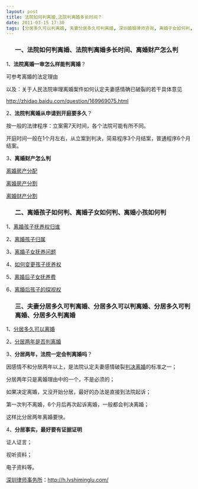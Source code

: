 ```yaml
---
layout: post
title: 法院如何判离婚,法院判离婚多长时间？
date: 2011-03-15 17:30
tags: [分居多久可以判离婚, 夫妻分居多久可判离婚, 深圳婚姻律师咨询, 离婚子女如何判, 离婚孩子如何判, 离婚程序, 离婚财产怎么判]
---
```

<ol>
<h3>一、法院如何判离婚、法院判离婚多长时间、离婚财产怎么判</h3>
</ol>
1、<strong>法院离婚一审怎么样能判离婚</strong>？

可参考离婚的法定理由

以及：关于人民法院审理离婚案件如何认定夫妻感情确已破裂的若干具体意见

<a href="http://zhidao.baidu.com/question/169969075.html" target="_blank">http://zhidao.baidu.com/question/169969075.html</a>

2、<strong>法院判离婚从申请到开庭要多久</strong>？

按一般的法律程序：立案需7天时间，各个法院可能有所不同。

开庭时间一般在1个月左右，从立案到判决，简易程序3个月结案，普通程序6个月结案。

3、<strong>离婚财产怎么判</strong>

<a href="http://h.lvshiminglu.com/law/tag/%E7%A6%BB%E5%A9%9A%E6%88%BF%E4%BA%A7%E5%88%86%E9%85%8D" target="_blank">离婚房产分配</a>

<a href="http://h.lvshiminglu.com/law/tag/%E7%A6%BB%E5%A9%9A%E6%88%BF%E4%BA%A7%E5%88%86%E5%89%B2" target="_blank">离婚房产分割</a>

<a href="http://h.lvshiminglu.com/law/tag/%E7%A6%BB%E5%A9%9A%E8%B4%A2%E4%BA%A7%E5%88%86%E5%89%B2" target="_blank">离婚财产分割</a>
<ol>
<h3>二、离婚孩子如何判、离婚子女如何判、离婚小孩如何判</h3>
</ol>
1、<a href="http://h.lvshiminglu.com/law/81.html" target="_blank">离婚孩子抚养权归谁</a>

2、<a href="http://h.lvshiminglu.com/law/649.html" target="_blank">离婚孩子归属</a>

3、<a href="http://h.lvshiminglu.com/law/650.html" target="_blank">离婚子女抚养问题</a>

4、<a href="http://h.lvshiminglu.com/law/226.html" target="_blank">如何变更孩子抚养权</a>

5、<a href="http://h.lvshiminglu.com/law/651.html" target="_blank">离婚后子女抚养费</a>

6、<a href="http://h.lvshiminglu.com/law/213.html" target="_blank">离婚后孩子的探视权</a>
<ol>
<h3>三、夫妻分居多久可判离婚、分居多久可以判离婚、分居多久可判离婚、分居多久判离婚</h3>
</ol>
1、<a href="http://h.lvshiminglu.com/law/212.html" target="_blank">分居多久可以离婚</a>

2、<a href="http://h.lvshiminglu.com/law/212.html" target="_blank">分居两年是否判离婚</a>

3、<strong>分居两年，法院一定会判离婚吗</strong>？

因感情不和分居两年以上，是法院认定夫妻感情破裂<a href="http://h.lvshiminglu.com/law/639.html" target="_blank">判决离婚</a>的标准之一；

分居两年只是离婚理由中的一个，不是必须的；

如果决定离婚，又没开始分居，最好的办法是直接到法院起诉；

第一次判不离婚，6个月后再次起诉离婚，一般都会判决离婚；

这样比分居两年离婚要快。

4、<strong>分居事实，最好要有证据证明</strong>

证人证言；

视听资料；

电子资料等。

<a href="http://h.lvshiminglu.com/">深圳律师事务所</a>：<a href="http://h.lvshiminglu.com/">http://h.lvshiminglu.com/</a>

